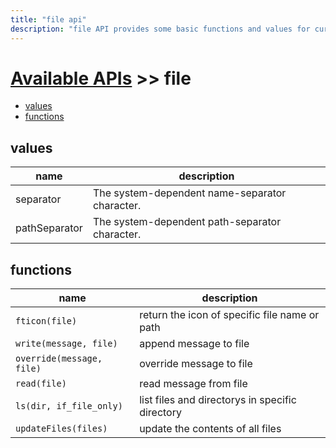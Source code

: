 ```yaml
---
title: "file api"
description: "file API provides some basic functions and values for current os."
---
```


# [Available APIs](../) >> file


<!-- vim-markdown-toc GFM -->

- [values](#values)
- [functions](#functions)

<!-- vim-markdown-toc -->

## values

| name          | description                                    |
| ------------- | ---------------------------------------------- |
| separator     | The system-dependent name-separator character. |
| pathSeparator | The system-dependent path-separator character. |

## functions

| name                      | description                                     |
| ------------------------- | ----------------------------------------------- |
| `fticon(file)`            | return the icon of specific file name or path   |
| `write(message, file)`    | append message to file                          |
| `override(message, file)` | override message to file                        |
| `read(file)`              | read message from file                          |
| `ls(dir, if_file_only)`   | list files and directorys in specific directory |
| `updateFiles(files)`      | update the contents of all files                |

